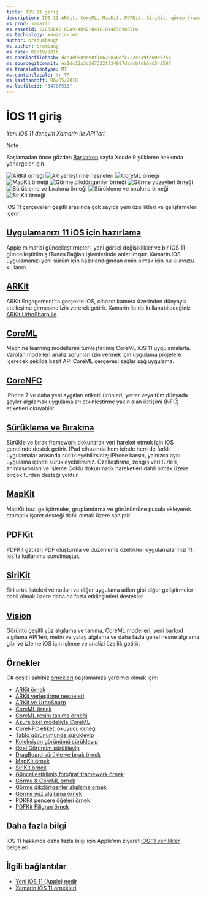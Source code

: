```yaml
---
title: İOS 11 giriş
description: İOS 11 ARKit, CoreML, MapKit, PDFKit, SiriKit, görme framework ve daha da dahil olmak üzere, özelliklerini açıklayan çeşitli kılavuzları bu belge bağlantılar.
ms.prod: xamarin
ms.assetid: 22C38EA6-6DA9-4B92-B41B-814E589033F6
ms.technology: xamarin-ios
author: bradumbaugh
ms.author: brumbaug
ms.date: 09/19/2016
ms.openlocfilehash: dca4d9889d90f10626840dfc722e439fd60c5756
ms.sourcegitcommit: ea1dc12a3c2d7322f234997daacbfdb6ad542507
ms.translationtype: MT
ms.contentlocale: tr-TR
ms.lasthandoff: 06/05/2018
ms.locfileid: "34787513"
---
```

# <a name="introduction-to-ios-11"></a>İOS 11 giriş

_Yeni iOS 11 deneyin Xamarin ile API'leri._

> [!NOTE]
> Başlamadan önce gözden [Başlarken](get-started.md) sayfa Xcode 9 yükleme hakkında yönergeler için.

![ARKit örneği](images/arkit.png) ![AR yerleştirme nesneleri](images/arkit2.png) ![CoreML örneği](images/coreml.png) ![MapKit örneği](images/mapkit.png) ![Görme dikdörtgenler örneği](images/vision1.png) ![Görme yüzeyleri örneği](images/vision2.png) ![Sürükleme ve bırakma örneği](images/drag-drop.png) ![Sürükleme ve bırakma örneği](images/drag-drop2.png) ![SiriKit örneği](images/sirikit.png)

iOS 11 çerçeveleri çeşitli arasında çok sayıda yeni özellikleri ve geliştirmeleri içerir:

## <a name="preparing-your-app-for-ios-11updating-your-appindexmd"></a>[Uygulamanızı 11 iOS için hazırlama](updating-your-app/index.md)

Apple mimarisi güncelleştirmeleri, yeni görsel değişiklikler ve bir iOS 11 güncelleştirilmiş iTunes Bağlan işlemlerinde anlatılmıştır. Xamarin.iOS uygulamanızı yeni sürüm için hazırlandığından emin olmak için bu kılavuzu kullanın.

## <a name="arkitarkitindexmd"></a>[ARKit](arkit/index.md)

ARKit Engagement'ta gerçekte iOS, cihazın kamera üzerinden dünyayla etkileşime girmesine izin vererek getirir.
Xamarin ile de kullanabileceğiniz [ARKit UrhoSharp ile](arkit/urhosharp.md).

## <a name="coremlcoremlmd"></a>[CoreML](coreml.md)

Machine learning modellerini tümleştirilmiş CoreML iOS 11 uygulamalarla. Varolan modelleri analiz sorunları izin vermek için uygulama projelere içerecek şekilde basit API CoreML çerçevesi sağlar sağ uygulama.

## <a name="corenfccorenfcmd"></a>[CoreNFC](corenfc.md)

iPhone 7 ve daha yeni aygıtları etiketli ürünleri, yerler veya tüm dünyada şeyler algılamak uygulamaları etkinleştirme yakın alan iletişimi (NFC) etiketleri okuyabilir.

## <a name="drag-and-dropdrag-and-dropmd"></a>[Sürükleme ve Bırakma](drag-and-drop.md)

Sürükle ve bırak framework dokunarak veri hareket etmek için iOS genelinde destek getirir. İPad cihazında hem içinde hem de farklı uygulamalar arasında sürükleyebilirsiniz; iPhone karşın, yalnızca aynı uygulama içinde sürükleyebilirsiniz. Özelleştirme, zengin veri türleri, animasyonları ve işleme Çoklu dokunmatik hareketleri dahil olmak üzere birçok türden desteği yoktur.

## <a name="mapkitmapkitmd"></a>[MapKit](mapkit.md)

MapKit bazı geliştirmeler, gruplandırma ve görünümüne pusula ekleyerek otomatik işaret desteği dahil olmak üzere sahiptir.

## <a name="pdfkit"></a>PDFKit

PDFKit getiren PDF oluşturma ve düzenleme özellikleri uygulamalarınızı 11, İos'ta kullanıma sunulmuştur.

## <a name="sirikitsirikitmd"></a>[SiriKit](sirikit.md)

Siri artık listeleri ve notları ve diğer uygulama adları gibi diğer geliştirmeler dahil olmak üzere daha da fazla etkileşimleri destekler.

## <a name="visionvisionmd"></a>[Vision](vision.md)

Görüntü çeşitli yüz algılama ve tanıma, CoreML modelleri, yeni barkod algılama API'leri, metin ve yatay algılama ve daha fazla genel nesne algılama gibi ve izleme iOS için işleme ve analizi özellik getirir.

## <a name="samples"></a>Örnekler

C# çeşitli sahibiz [örnekleri](https://developer.xamarin.com/samples/ios/iOS11/) başlamanıza yardımcı olmak için:

* [ARKit örnek](https://developer.xamarin.com/samples/monotouch/ios11/ARKitSample/)
* [ARKit yerleştirme nesneleri](https://developer.xamarin.com/samples/monotouch/ios11/ARKitPlacingObjects/)
* [ARKit ve UrhoSharp](arkit/urhosharp.md)
* [CoreML örnek](https://developer.xamarin.com/samples/monotouch/ios11/CoreML)
* [CoreML resim tanıma örneği](https://developer.xamarin.com/samples/monotouch/ios11/CoreMLImageRecognition)
* [Azure özel modeliyle CoreML](https://developer.xamarin.com/samples/monotouch/ios11/CoreMLAzureModel)
* [CoreNFC etiketi okuyucu örneği](https://developer.xamarin.com/samples/monotouch/ios11/NFCTagReader/)
* [Tablo görünümünde sürükleyip](https://developer.xamarin.com/samples/monotouch/ios11/DragAndDropTableView)
* [Koleksiyon görünümü sürükleyip](https://developer.xamarin.com/samples/monotouch/ios11/DragAndDropCollectionView)
* [Özel Görünüm sürükleyip](https://developer.xamarin.com/samples/monotouch/ios11/DragAndDropCustomView)
* [DragBoard sürükle ve bırak örnek](https://developer.xamarin.com/samples/monotouch/ios11/DragAndDropDragBoard)
* [MapKit örnek](https://developer.xamarin.com/samples/monotouch/ios11/MapKitSample)
* [SiriKit örnek](https://developer.xamarin.com/samples/monotouch/ios11/SiriKitSample/)
* [Güncelleştirilmiş fotoğraf framework örnek](https://developer.xamarin.com/samples/monotouch/ios11/SamplePhotoApp/)
* [Görme & CoreML örnek](https://developer.xamarin.com/samples/monotouch/ios11/CoreMLVision)
* [Görme dikdörtgenler algılama örnek](https://developer.xamarin.com/samples/monotouch/ios11/VisionRects)
* [Görme yüz algılama örnek](https://developer.xamarin.com/samples/monotouch/ios11/VisionFaces)
* [PDKFit pencere öğeleri örnek](https://developer.xamarin.com/samples/monotouch/ios11/PDFAnnotationWidgetsAdvanced)
* [PDFKit Filigran örnek](https://developer.xamarin.com/samples/monotouch/ios11/PDFDocumentWatermark)

## <a name="more-information"></a>Daha fazla bilgi

İOS 11 hakkında daha fazla bilgi için Apple'nın ziyaret [iOS 11 yenilikler](https://developer.apple.com/ios/) belgeleri.


## <a name="related-links"></a>İlgili bağlantılar

- [Yeni iOS 11 (Apple) nedir](https://developer.apple.com/ios/)
- [Xamarin iOS 11 örnekleri](https://developer.xamarin.com/samples/ios/iOS11/)

